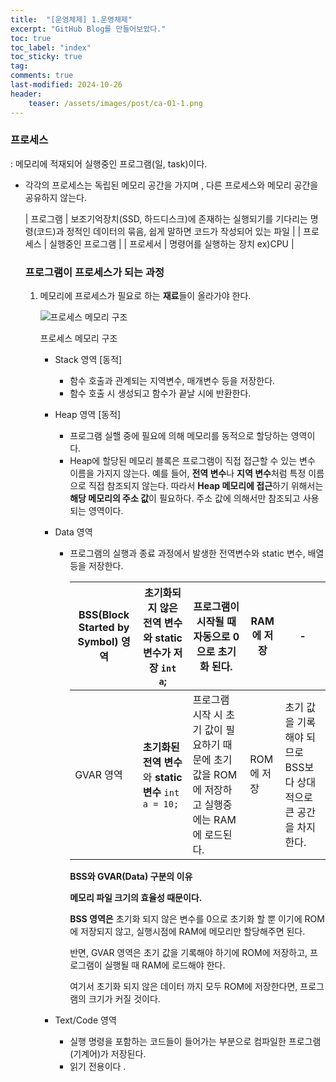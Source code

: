 ```yaml
---
title:  "[운영체제] 1.운영체제"
excerpt: "GitHub Blog를 만들어보았다."
toc: true
toc_label: "index"
toc_sticky: true
tag:
comments: true
last-modified: 2024-10-26
header:
    teaser: /assets/images/post/ca-01-1.png
---
```

### 프로세스

: 메모리에 적재되어 실행중인 프로그램(일, task)이다. 

- 각각의 프로세스는 독립된 메모리 공간을 가지며 , 다른 프로세스와 메모리 공간을 공유하지 않는다.
    
    
    | 프로그램 | 보조기억장치(SSD, 하드디스크)에 존재하는 실행되기를 기다리는 명령(코드)과 정적인 데이터의 묶음, 쉽게 말하면 코드가 작성되어 있는 파일 |
    | 프로세스 | 실행중인 프로그램  |
    | 프로세서 | 명령어를 실행하는 장치 ex)CPU |
    
    ### **프로그램이 프로세스가 되는 과정**
    
    1. 메모리에 프로세스가 필요로 하는 **재료**들이 올라가야 한다.
        
        ![프로세스 메모리 구조](https://prod-files-secure.s3.us-west-2.amazonaws.com/da29a764-c3f4-4c2d-a877-3d3f432b361e/1706b9bf-20cd-481a-ae7d-44b8c6ee7d40/5c99876a-d21b-4d45-a311-204cffe243c5.png)
        
        프로세스 메모리 구조
        
        - Stack 영역 [동적]
            - 함수 호출과 관계되는 지역변수, 매개변수 등을 저장한다.
            - 함수 호출 시 생성되고 함수가 끝날 시에 반환한다.
        - Heap 영역 [동적]
            - 프로그램 실핼 중에 필요에 의해 메모리를 동적으로 할당하는 영역이다.
            - Heap에 할당된 메모리 블록은 프로그램이 직접 접근할 수 있는 변수 이름을 가지지 않는다. 예를 들어, **전역 변수**나 **지역 변수**처럼 특정 이름으로 직접 참조되지 않는다. 따라서 **Heap 메모리에 접근**하기 위해서는 **해당 메모리의 주소 값**이 필요하다. 주소 값에 의해서만 참조되고 사용되는 영역이다.
        - Data 영역
            - 프로그램의 실행과 종료 과정에서 발생한 전역변수와 static 변수, 배열 등을 저장한다.
                
                
                | BSS(Block Started by Symbol) 영역 | **초기화되지 않은 전역 변수**와 **static 변수**가 저장 `int a`; | 프로그램이 시작될 때 자동으로 0으로 초기화 된다.  | RAM에 저장 | - |
                | --- | --- | --- | --- | --- |
                | GVAR 영역 | **초기화된 전역 변수**와 **static 변수** `int a = 10;` | 프로그램 시작 시 초기 값이 필요하기 때문에 초기 값을 ROM에 저장하고 실행중에는 RAM에 로드된다.  | ROM에 저장 | 초기 값을 기록해야 되므로 BSS보다 상대적으로 큰 공간을 차지한다. |
                
                **BSS와 GVAR(Data) 구분의 이유**
                
                 **메모리 파일 크기의 효율성 때문이다.**
                
                 **BSS 영역은** 초기화 되지 않은 변수를 0으로 초기화 할 뿐 이기에 ROM에 저장되지 않고, 실행시점에 RAM에 메모리만 할당해주면 된다. 
                
                 반면, GVAR 영역은 초기 값을 기록해야 하기에 ROM에 저장하고, 프로그램이 실행될 때 RAM에 로드해야 한다. 
                
                여기서 초기화 되지 않은 데이터 까지 모두 ROM에 저장한다면, 프로그램의 크기가 커질 것이다. 
                
        - Text/Code 영역
            - 실행 명령을 포함하는 코드들이 들어가는 부분으로 컴파일한 프로그램(기계어)가 저장된다.
            - 읽기 전용이다 .